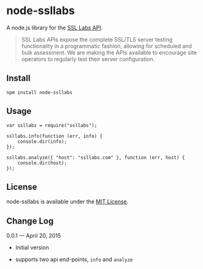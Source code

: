 # node-ssllabs

A node.js library for the [SSL Labs API][1].

> SSL Labs APIs expose the complete SSL/TLS server testing functionality in a programmatic fashion, allowing for scheduled and bulk assessment. We are making the APIs available to encourage site operators to regularly test their server configuration.

## Install

	npm install node-ssllabs

## Usage

	var ssllabs = require("ssllabs");
	
	ssllabs.info(function (err, info) {
		console.dir(info);
	});
	
	ssllabs.analyze({ "host": "ssllabs.com" }, function (err, host) {
		console.dir(host);
	});

## License

node-ssllabs is available under the [MIT License][2].

## Change Log

0.0.1 — April 20, 2015

* Initial version
* supports two api end-points, `info` and `analyze`


  [1]: https://www.ssllabs.com/projects/ssllabs-apis/
  [2]: https://github.com/keithws/node-ssllabs/blob/master/LICENSE
